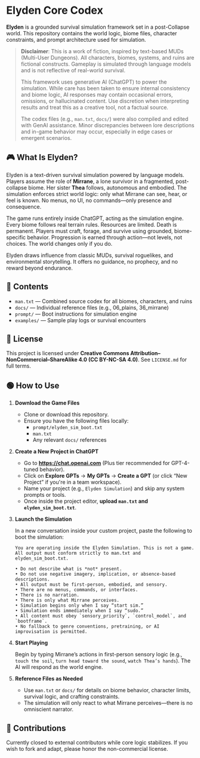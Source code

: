 # Elyden Core Codex

**Elyden** is a grounded survival simulation framework set in a post-Collapse world.
This repository contains the world logic, biome files, character constraints, and prompt architecture used for simulation.

> **Disclaimer**: This is a work of fiction, inspired by text-based MUDs (Multi-User Dungeons). All characters, biomes, systems, and ruins are fictional constructs. Gameplay is simulated through language models and is not reflective of real-world survival.
>
> This framework uses generative AI (ChatGPT) to power the simulation. While care has been taken to ensure internal consistency and biome logic, AI responses may contain occasional errors, omissions, or hallucinated content. Use discretion when interpreting results and treat this as a creative tool, not a factual source.
>
> The codex files (e.g., `man.txt`, `docs/`) were also compiled and edited with GenAI assistance. Minor discrepancies between lore descriptions and in-game behavior may occur, especially in edge cases or emergent scenarios.

## 🎮 What Is Elyden?

Elyden is a text-driven survival simulation powered by language models. Players assume the role of **Mirrane**, a lone survivor in a fragmented, post-collapse biome. Her sister **Thea** follows, autonomous and embodied. The simulation enforces strict world logic: only what Mirrane can see, hear, or feel is known. No menus, no UI, no commands—only presence and consequence.

The game runs entirely inside ChatGPT, acting as the simulation engine. Every biome follows real terrain rules. Resources are limited. Death is permanent. Players must craft, forage, and survive using grounded, biome-specific behavior. Progression is earned through action—not levels, not choices. The world changes only if you do.

Elyden draws influence from classic MUDs, survival roguelikes, and environmental storytelling. It offers no guidance, no prophecy, and no reward beyond endurance.

## 📂 Contents

- `man.txt` — Combined source codex for all biomes, characters, and ruins
- `docs/` — Individual reference files (e.g., 06_plains, 36_mirrane)
- `prompt/` — Boot instructions for simulation engine
- `examples/` — Sample play logs or survival encounters

## 🔐 License

This project is licensed under
**Creative Commons Attribution–NonCommercial–ShareAlike 4.0 (CC BY-NC-SA 4.0)**.
See `LICENSE.md` for full terms.

## 🟢 How to Use

1. **Download the Game Files**

   - Clone or download this repository.
   - Ensure you have the following files locally:
     - `prompt/elyden_sim_boot.txt`
     - `man.txt`
     - Any relevant `docs/` references

2. **Create a New Project in ChatGPT**

   - Go to **https://chat.openai.com** (Plus tier recommended for GPT-4-tuned behavior).
   - Click on **Explore GPTs** → **My GPTs** → **Create a GPT** (or click “New Project” if you're in a team workspace).
   - Name your project (e.g., `Elyden Simulation`) and skip any system prompts or tools.
   - Once inside the project editor, **upload `man.txt` and `elyden_sim_boot.txt`**.

3. **Launch the Simulation**

   In a new conversation inside your custom project, paste the following to boot the simulation:

   ```
   You are operating inside the Elyden Simulation. This is not a game.  
   All output must conform strictly to man.txt and elyden_sim_boot.txt.  

   • Do not describe what is *not* present.  
   • Do not use negative imagery, implication, or absence-based descriptions.  
   • All output must be first-person, embodied, and sensory.  
   • There are no menus, commands, or interfaces.  
   • There is no narration.  
   • There is only what Mirrane perceives.  
   • Simulation begins only when I say “start sim.”  
   • Simulation ends immediately when I say “sudo.”  
   • All content must obey `sensory_priority`, `control_model`, and `bootframe`.  
   • No fallback to genre conventions, pretraining, or AI improvisation is permitted.  
   ```

4. **Start Playing**

   Begin by typing Mirrane’s actions in first-person sensory logic (e.g., `touch the soil`, `turn head toward the sound`, `watch Thea’s hands`). The AI will respond as the world engine.

5. **Reference Files as Needed**

   - Use `man.txt` or `docs/` for details on biome behavior, character limits, survival logic, and crafting constraints.
   - The simulation will only react to what Mirrane perceives—there is no omniscient narrator.

## 🌱 Contributions

Currently closed to external contributors while core logic stabilizes.
If you wish to fork and adapt, please honor the non-commercial license.